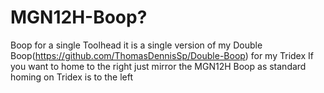 # MGN12H-Boop?
Boop for a single Toolhead it is a single version of my Double Boop(https://github.com/ThomasDennisSp/Double-Boop) for my Tridex 
If you want to home to the right just mirror the MGN12H Boop as standard homing on Tridex is to the left
